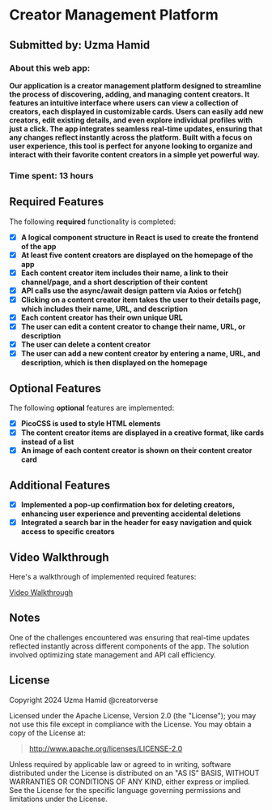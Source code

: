 # Creator Management Platform

## Submitted by: **Uzma Hamid**

### About this web app:
**Our application is a creator management platform designed to streamline the process of discovering, adding, and managing content creators. It features an intuitive interface where users can view a collection of creators, each displayed in customizable cards. Users can easily add new creators, edit existing details, and even explore individual profiles with just a click. The app integrates seamless real-time updates, ensuring that any changes reflect instantly across the platform. Built with a focus on user experience, this tool is perfect for anyone looking to organize and interact with their favorite content creators in a simple yet powerful way.**

### Time spent: **13 hours**

## Required Features

The following **required** functionality is completed:

- [x] **A logical component structure in React is used to create the frontend of the app**
- [x] **At least five content creators are displayed on the homepage of the app**
- [x] **Each content creator item includes their name, a link to their channel/page, and a short description of their content**
- [x] **API calls use the async/await design pattern via Axios or fetch()**
- [x] **Clicking on a content creator item takes the user to their details page, which includes their name, URL, and description**
- [x] **Each content creator has their own unique URL**
- [x] **The user can edit a content creator to change their name, URL, or description**
- [x] **The user can delete a content creator**
- [x] **The user can add a new content creator by entering a name, URL, and description, which is then displayed on the homepage**

## Optional Features

The following **optional** features are implemented:

- [x] **PicoCSS is used to style HTML elements**
- [x] **The content creator items are displayed in a creative format, like cards instead of a list**
- [x] **An image of each content creator is shown on their content creator card**

## Additional Features

- [x] **Implemented a pop-up confirmation box for deleting creators, enhancing user experience and preventing accidental deletions**
- [x] **Integrated a search bar in the header for easy navigation and quick access to specific creators**

## Video Walkthrough

Here's a walkthrough of implemented required features:

[Video Walkthrough](https://drive.google.com/file/d/1fHAKy7xsH4oAInXNjOayPdBBeCTXYTAO/view?usp=sharing)


## Notes

One of the challenges encountered was ensuring that real-time updates reflected instantly across different components of the app. The solution involved optimizing state management and API call efficiency.

## License

Copyright 2024 Uzma Hamid @creatorverse

Licensed under the Apache License, Version 2.0 (the "License"); you may not use this file except in compliance with the License. You may obtain a copy of the License at:

> http://www.apache.org/licenses/LICENSE-2.0

Unless required by applicable law or agreed to in writing, software distributed under the License is distributed on an "AS IS" BASIS, WITHOUT WARRANTIES OR CONDITIONS OF ANY KIND, either express or implied. See the License for the specific language governing permissions and limitations under the License.
